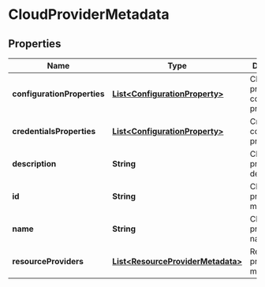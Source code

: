 
# CloudProviderMetadata

## Properties
Name | Type | Description | Notes
------------ | ------------- | ------------- | -------------
**configurationProperties** | [**List&lt;ConfigurationProperty&gt;**](ConfigurationProperty.md) | Cloud provider configuration properties |  [optional]
**credentialsProperties** | [**List&lt;ConfigurationProperty&gt;**](ConfigurationProperty.md) | Credential configuration properties |  [optional]
**description** | **String** | Cloud provider description | 
**id** | **String** | Cloud provider metadata ID | 
**name** | **String** | Cloud provider name | 
**resourceProviders** | [**List&lt;ResourceProviderMetadata&gt;**](ResourceProviderMetadata.md) | Resource provider metadata |  [optional]




